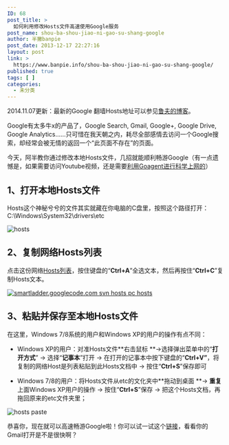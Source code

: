 ```yaml
---
ID: 68
post_title: >
  如何利用修改Hosts文件高速使用Google服务
post_name: shou-ba-shou-jiao-ni-gao-su-shang-google
author: 半撇banpie
post_date: 2013-12-17 22:27:16
layout: post
link: >
  https://www.banpie.info/shou-ba-shou-jiao-ni-gao-su-shang-google/
published: true
tags: [ ]
categories:
  - 未分类
---
```

2014\.11.07更新：最新的Google 翻墙Hosts地址可以参见[鲁夫的博客][1]。

Google有太多牛x的产品了，Google Search, Gmail, Google+, Google Drive, Google Analytics……只可惜在我天朝之内，耗尽全部感情去访问一个Google搜索，却经常会被无情的返回一个“此页面不存在”的页面。

今天，阿半教你通过修改本地Hosts文件，几招就能顺利畅游Google（有一点遗憾是，如果需要访问Youtube视频，还是需要[利用Goagent进行科学上网的][2]）

## 1、打开本地Hosts文件

Hosts这个神秘兮兮的文件其实就藏在你电脑的C盘里，按照这个路径打开：C:\Windows\System32\drivers\etc

![hosts][3]

## 2、复制网络Hosts列表

点击这份网络[Hosts列表][4]，按住键盘的“**Ctrl+A**”全选文本，然后再按住“**Ctrl+C**”复制Hosts文本。

[![smartladder.googlecode.com svn hosts pc hosts][5]][6]

## 3、粘贴并保存至本地Hosts文件

在这里，Windows 7/8系统的用户和Windows XP的用户的操作有点不同：

*   Windows XP的用户：对准Hosts文件**右击鼠标 **->选择弹出菜单中的“**打开方式**” -> 选择“**记事本**”打开 -> 在打开的记事本中按下键盘的“**Ctrl+V”**，将复制的网络Host是列表粘贴到此Hosts文档中 -> 按住“**Ctrl+S**”保存即可

*   Windows 7/8的用户：将Hosts文件从etc的文化夹中**拖动到桌面 **-> **重复**上面Windows XP用户的操作 -> 按住“**Ctrl+S**”保存 -> 把这个Hosts文档，再拖回原来的etc文件夹里；

![hosts paste][7]

恭喜你，现在就可以高速畅游Google啦！你可以试一试这个[链接][8]，看看你的Gmail打开是不是很快啊？

<!--stackedit_data:
eyJoaXN0b3J5IjpbOTIwMzA4Mjk2XX0=
-->

 [1]: http://opengg.me/613/generate-hosts-for-google/
 [2]: http://www.banpie.info/how-to-use-goagent-to-science-online/ "如何利用Goagent进行科学上网"
 [3]: http://7arnhx.com1.z0.glb.clouddn.com/wp-content/uploads/2013/12/hosts.png
 [4]: http://opengg.me/wp-content/uploads/2011/09/hosts.php
 [5]: http://7arnhx.com1.z0.glb.clouddn.com/wp-content/uploads/2013/12/smartladder.googlecode.com-svn-hosts-pc-hosts.png
 [6]: http://www.banpie.info/wp-content/uploads/2013/12/smartladder.googlecode.com-svn-hosts-pc-hosts.png
 [7]: http://7arnhx.com1.z0.glb.clouddn.com/wp-content/uploads/2013/12/hosts-paste.png
 [8]: https://mail.google.com
<!--stackedit_data:
eyJoaXN0b3J5IjpbMTEyNDc2MDg3N119
-->